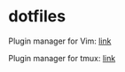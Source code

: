 # dotfiles

Plugin manager for Vim:
[link](https://github.com/junegunn/vim-plug)

Plugin manager for tmux:
[link](https://github.com/tmux-plugins/tpm)
